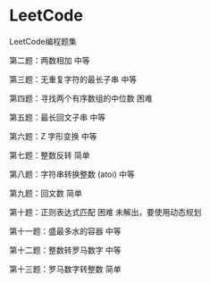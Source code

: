 # LeetCode
LeetCode编程题集


第二题：两数相加    				中等	

第三题：无重复字符的最长子串    	中等	

第四题：寻找两个有序数组的中位数    困难	

第五题：最长回文子串    			中等	

第六题：Z 字形变换    				中等	

第七题：整数反转    				简单	

第八题：字符串转换整数 (atoi)    	中等	

第九题：回文数    					简单	

第十题：正则表达式匹配    			困难	 未解出，要使用动态规划

第十一题：盛最多水的容器   			中等
	
第十二题：整数转罗马数字  		    中等
 		
第十三题：罗马数字转整数   			简单	